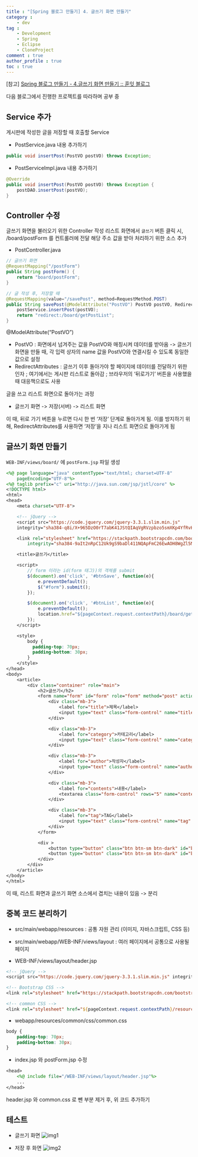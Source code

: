```yaml
---
title : "[Spring 블로그 만들기] 4. 글쓰기 화면 만들기"
category :
    - dev
tag :
    - Development
    - Spring
    - Eclipse
    - CloneProject
comment : true
author_profile : true
toc : true
---
```


[참고] [Spring 블로그 만들기 - 4.글쓰기 화면 만들기 :: 훈잇 블로그](https://freehoon.tistory.com/104)

다음 블로그에서 진행한 프로젝트를 따라하며 공부 중

## Service 추가
게시판에 작성한 글을 저장할 때 호출할 Service

- PostService.java 내용 추가하기

```java
public void insertPost(PostVO postVO) throws Exception;
```

- PostServiceImpl.java 내용 추가하기

```java
@Override
public void insertPost(PostVO postVO) throws Exception {
	postDAO.insertPost(postVO);
}
```

## Controller 수정
글쓰기 화면을 불러오기 위한 Controller 작성
리스트 화면에서 `글쓰기` 버튼 클릭 시, /board/postForm 를 컨트롤러에 전달
해당 주소 값을 받아 처리하기 위한 소스 추가

- PostController.java

```java
// 글쓰기 화면
@RequestMapping("/postForm")
public String postForm() {
	return "board/postForm";
}

// 글 작성 후, 저장할 때
@RequestMapping(value="/savePost", method=RequestMethod.POST)
public String savePost(@ModelAttribute("PostVO") PostVO postVO, RedirectAttributes rttr) throws Exception {
	postService.insertPost(postVO);
	return "redirect:/board/getPostList";
}
```
@ModelAttribute(“PostVO”)

- PostVO : 화면에서 넘겨주는 값을 PostVO와 매칭시켜 데이터를 받아옴
-> 글쓰기 화면을 만들 때, 각 입력 상자의 name 값을 PostVO와 연결시킬 수 있도록 동일한 값으로 설정
- RedirectAttributes : 글쓰기 이후 돌아가야 할 페이지에 데이터를 전달하기 위한 인자
; 여기에서는 게시판 리스트로 돌아감
; 브라우저의 ‘뒤로가기’ 버튼을 사용했을 때 대응책으로도 사용

글을 쓰고 리스트 화면으로 돌아가는 과정
- 글쓰기 화면 -> 저장(서버) -> 리스트 화면

이 때, 뒤로 가기 버튼을 누르면 다시 한 번 ‘저장’ 단계로 돌아가게 됨.
이를 방지하기 위해, RedirectAttributes를 사용하면 ‘저장’을 지나 리스트 화면으로 돌아가게 됨

## 글쓰기 화면 만들기

`WEB-INF/views/board/` 에 `postForm.jsp` 파일 생성
```jsp
<%@ page language="java" contentType="text/html; charset=UTF-8"
    pageEncoding="UTF-8"%>
<%@ taglib prefix="c" uri="http://java.sun.com/jsp/jstl/core" %>
<!DOCTYPE html>
<html>
<head>
	<meta charset="UTF-8">

	<!-- jQuery -->
	<script src="https://code.jquery.com/jquery-3.3.1.slim.min.js"
	integrity="sha384-q8i/X+965DzO0rT7abK41JStQIAqVgRVzpbzo5smXKp4YfRvH+8abtTE1Pi6jizo" crossorigin="anonymous"></script>

	<link rel="stylesheet" href="https://stackpath.bootstrapcdn.com/bootstrap/4.5.0/css/bootstrap.min.css"
		integrity="sha384-9aIt2nRpC12Uk9gS9baDl411NQApFmC26EwAOH8WgZl5MYYxFfc+NcPb1dKGj7Sk" crossorigin="anonymous">

	<title>글쓰기</title>

	<script>
		// form 이라는 id(form 태그))의 객체를 submit
		$(document).on('click', '#btnSave', function(e){
			e.preventDefault();
			$("#form").submit();
		});

		$(document).on('click', '#btnList', function(e){
			e.preventDefault();
			location.href="${pageContext.request.contextPath}/board/getPostList";
		});
	</script>

	<style>
		body {
		  padding-top: 70px;
		  padding-bottom: 30px;
		}
	</style>
</head>
<body>
	<article>
		<div class="container" role="main">
			<h2>글쓰기</h2>
			<form name="form" id="form" role="form" method="post" action="${pageContext.request.contextPath}/board/savePost">
				<div class="mb-3">
					<label for="title">제목</label>
					<input type="text" class="form-control" name="title" id="title" placeholder="제목을 입력해 주세요">
				</div>

				<div class="mb-3">
					<label for="category">카테고리</label>
					<input type="text" class="form-control" name="category" id="category" placeholder="카테고리를 입력해 주세요">
				</div>

				<div class="mb-3">
					<label for="author">작성자</label>
					<input type="text" class="form-control" name="author" id="author" placeholder="이름을 입력해 주세요">
				</div>

				<div class="mb-3">
					<label for="contents">내용</label>
					<textarea class="form-control" rows="5" name="contents" id="contents" placeholder="내용을 입력해 주세요" ></textarea>
				</div>

				<div class="mb-3">
					<label for="tag">TAG</label>
					<input type="text" class="form-control" name="tag" id="tag" placeholder="태그를 입력해 주세요">
				</div>
			</form>

			<div >
				<button type="button" class="btn btn-sm btn-dark" id="btnSave">저장</button>
				<button type="button" class="btn btn-sm btn-dark" id="btnList">목록</button>
			</div>
		</div>
	</article>
</body>
</html>
```

이 때, 리스트 화면과 글쓰기 화면 소스에서 겹치는 내용이 있음
-> 분리

## 중복 코드 분리하기
- src/main/webapp/resources : 공통 자원 관리 (이미지, 자바스크립트, CSS 등)
- src/main/webapp/WEB-INF/views/layout : 여러 페이지에서 공통으로 사용될 페이지

- WEB-INF/views/layout/header.jsp

```jsp
<!-- jQuery -->
<script src="https://code.jquery.com/jquery-3.3.1.slim.min.js" integrity="sha384-q8i/X+965DzO0rT7abK41JStQIAqVgRVzpbzo5smXKp4YfRvH+8abtTE1Pi6jizo" crossorigin="anonymous"></script>

<!-- Bootstrap CSS -->
<link rel="stylesheet" href="https://stackpath.bootstrapcdn.com/bootstrap/4.5.0/css/bootstrap.min.css" integrity="sha384-9aIt2nRpC12Uk9gS9baDl411NQApFmC26EwAOH8WgZl5MYYxFfc+NcPb1dKGj7Sk" crossorigin="anonymous">

<!-- common CSS -->
<link rel="stylesheet" href="${pageContext.request.contextPath}/resources/common/css/common.css">
```

- webapp/resources/common/css/common.css

```css
body {
	padding-top: 70px;
	padding-bottom: 30px;
}
```

- index.jsp 와 postForm.jsp 수정

```jsp
<head>
	<%@ include file="/WEB-INF/views/layout/header.jsp"%>
	...
</head>
```
header.jsp 와 common.css 로 뺀 부분 제거 후, 위 코드 추가하기

## 테스트
- 글쓰기 화면
![img1](https://raw.githubusercontent.com/devilzCough/devilzCough.github.io/master/_posts/img/blog4/img1.png)


- 저장 후 화면
![img2](https://raw.githubusercontent.com/devilzCough/devilzCough.github.io/master/_posts/img/blog4/img2.png)
